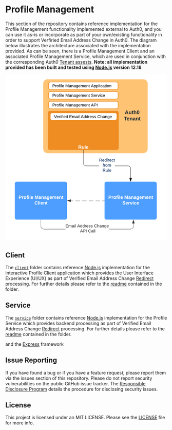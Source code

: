 # Profile Management

This section of the repository contains reference implementation for the Profile Management functionality implemented external to Auth0, and you can use it as-is or incorporate as part of your own/existing functionality in order to support Verfiried Email Address Change in Auth0. The diagram below illustrates the architecture associated with the implementation provided. As can be seen, there is a Profile Management Client and an associated Profile Management Service, which are used in conjunction with the corresponding Auth0 [Tenant assests](../Tenant). **Note: all implementation provided has been built and tested using [Node.js](https://nodejs.org/en/) version 12.18**

<p align="center">
<img src="./Architecture.png">
</p>

## Client

The [`client`](client) folder contains reference [Node.js](https://nodejs.org/en/) implementation for the interactive Profile Client application which provides the User Interface Experience (UI/UX) as part of Verified Email Address Change [Redirect](https://docs.google.com/document/d/1DtjpHFTwK6wN0B6BlaaXpbIFbU0BlUagDlymP0RGZgw/edit#bookmark=id.v0omkqzfjvqw) processing. For further details please refer to the [readme](Client) contained in the folder.

## Service

The [`service`](service) folder contains reference [Node.js](https://nodejs.org/en/) implementation for the Profile Service which provides backend processing as part of Verified Email Address Change [Redirect](https://docs.google.com/document/d/1DtjpHFTwK6wN0B6BlaaXpbIFbU0BlUagDlymP0RGZgw/edit#bookmark=id.v0omkqzfjvqw) processing. For further details please refer to the [readme](service) contained in the folder.


 and the [Express](https://expressjs.com/) framework

## Issue Reporting

If you have found a bug or if you have a feature request, please report them via the issues section of this repository. Please do not report security vulnerabilities on the public GitHub issue tracker. The [Responsible Disclosure Program](https://auth0.com/whitehat) details the procedure for disclosing security issues.

## License

This project is licensed under an MIT LICENSE. Please see the [LICENSE](../LICENSE) file for more info.
